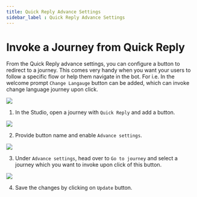 ```yaml
---
title: Quick Reply Advance Settings
sidebar_label : Quick Reply Advance Settings
---
```


# Invoke a Journey from Quick Reply

From the Quick Reply advance settings, you can configure a button to redirect to a journey. This comes very handy when you want your users to follow a specific flow or help them navigate in the bot. For i.e. In the welcome prompt `Change Langauge` button can be added, which can invoke change language journey upon click. 

![](http://cdn.yellowmessenger.com/rDoymycmB2Yw1618474244282.gif)

1. In the Studio, open a journey with `Quick Reply` and add a button.

![](https://cdn.yellowmessenger.com/fu3FXKZ3gGHi1618836377698.png)

2. Provide button name and enable `Advance settings`.

![](http://cdn.yellowmessenger.com/0MxMoazpDzRl1618835879194.png)

3. Under `Advance settings`, head over to `Go to journey` and select a journey which you want to invoke upon click of this button.

![](https://cdn.yellowmessenger.com/uDPfSr8dMv7w1618835885434.png)

4. Save the changes by clicking on `Update` button.